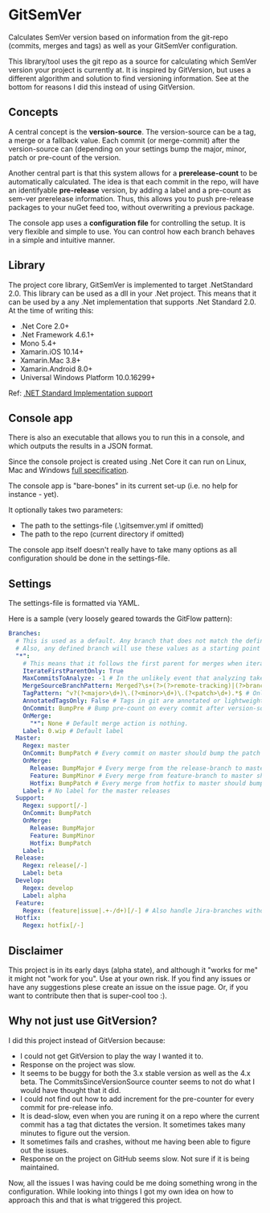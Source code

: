 # GitSemVer
Calculates SemVer version based on information from the git-repo (commits, merges and tags) as well as your GitSemVer configuration.

This library/tool uses the git repo as a source for calculating which SemVer version your project is currently at. It is inspired by GitVersion, but uses a different algorithm and solution to find versioning information. See at the bottom for reasons I did this instead of using GitVersion.

## Concepts
A central concept is the **version-source**. The version-source can be a tag, a merge or a fallback value. Each commit (or merge-commit) after the version-source can (depending on your settings bump the major, minor, patch or pre-count of the version.

Another central part is that this system allows for a **prerelease-count** to be automatically calculated. The idea is that each commit in the repo, will have an identifyable **pre-release** version, by adding a label and a pre-count as sem-ver prerelease information. Thus, this allows you to push pre-release packages to your nuGet feed too, without overwriting a previous package.

The console app uses a **configuration file** for controlling the setup. It is very flexible and simple to use. You can control how each branch behaves in a simple and intuitive manner.

## Library
The project core library, GitSemVer is implemented to target .NetStandard 2.0. This library can be used as a dll in your .Net project. This means that it can be used by a any .Net implementation that supports .Net Standard 2.0. At the time of writing this:

* .Net Core 2.0+
* .Net Framework 4.6.1+
* Mono 5.4+ 
* Xamarin.iOS 10.14+
* Xamarin.Mac 3.8+
* Xamarin.Android 8.0+
* Universal Windows Platform 10.0.16299+

Ref: [.NET Standard Implementation support](https://docs.microsoft.com/en-us/dotnet/standard/net-standard)

## Console app
There is also an executable that allows you to run this in a console, and which outputs the results in a JSON format. 

Since the console project is created using .Net Core it can run on Linux, Mac and Windows [full specification](https://github.com/dotnet/core/blob/master/release-notes/2.0/2.0-supported-os.md).

The console app is "bare-bones" in its current set-up (i.e. no help for instance - yet). 

It optionally takes two parameters:
* The path to the settings-file (.\gitsemver.yml if omitted)
* The path to the repo (current directory if omitted)

The console app itself doesn't really have to take many options as all configuration should be done in the settings-file.

## Settings
The settings-file is formatted via YAML. 

Here is a sample (very loosely geared towards the GitFlow pattern):
```yaml
Branches:
  # This is used as a default. Any branch that does not match the defined branch-regexes will use this.
  # Also, any defined branch will use these values as a starting point and will override only values defined.
  "*": 
    # This means that it follows the first parent for merges when iterating. This prevents pollution from other branches.
    IterateFirstParentOnly: True 
    MaxCommitsToAnalyze: -1 # In the unlikely event that analyzing takes too long, restrict the number of commits to iterate. 
    MergeSourceBranchPattern: Merged?\s+(?>(?>remote-tracking)|(?>branch)\s+)?(?<from>.+)\s+into\s+.* # How the 'from'-branch is detected via regex. 
    TagPattern: ^v?(?<major>\d+)\.(?<minor>\d+)\.(?<patch>\d+).*$ # Only tags that matches are considered (has major, minor and patch)
    AnnotatedTagsOnly: False # Tags in git are annotated or lightweight.
    OnCommit: BumpPre # Bump pre-count on every commit after version-source.
    OnMerge:
      "*": None # Default merge action is nothing.
    Label: 0.wip # Default label
  Master:
    Regex: master
    OnCommit: BumpPatch # Every commit on master should bump the patch number.
    OnMerge:
      Release: BumpMajor # Every merge from the release-branch to master should bump master (this may not be what you want, for illustration purposes only)
      Feature: BumpMinor # Every merge from feature-branch to master should bump minor.
      Hotfix: BumpPatch # Every merge from hotfix to master should bump the patch-number.
    Label: # No label for the master releases
  Support:
    Regex: support[/-] 
    OnCommit: BumpPatch
    OnMerge:
      Release: BumpMajor
      Feature: BumpMinor
      Hotfix: BumpPatch
    Label:
  Release:
    Regex: release[/-]
    Label: beta
  Develop:
    Regex: develop
    Label: alpha
  Feature:
    Regex: (feature|issue|.+-/d+)[/-] # Also handle Jira-branches without feature or issue-prefix
  Hotfix:
    Regex: hotfix[/-]
```
## Disclaimer
This project is in its early days (alpha state), and although it "works for me" it might not "work for you". Use at your own risk. If you find any issues or have any suggestions plese create an issue on the issue page. Or, if you want to contribute then that is super-cool too :).

## Why not just use GitVersion?
I did this project instead of GitVersion because:
* I could not get GitVersion to play the way I wanted it to.
* Response on the project was slow.
* It seems to be buggy for both the 3.x stable version as well as the 4.x beta. The CommitsSinceVersionSource counter seems to not do what I would have thought that it did.
* I could not find out how to add increment for the pre-counter for every commit for pre-release info.
* It is dead-slow, even when you are runing it on a repo where the current commit has a tag that dictates the version. It sometimes takes many minutes to figure out the version.
* It sometimes fails and crashes, without me having been able to figure out the issues.
* Response on the project on GitHub seems slow. Not sure if it is being maintained.

Now, all the issues I was having could be me doing something wrong in the configuration. While looking into things I got my own idea on how to approach this and that is what triggered this project.
